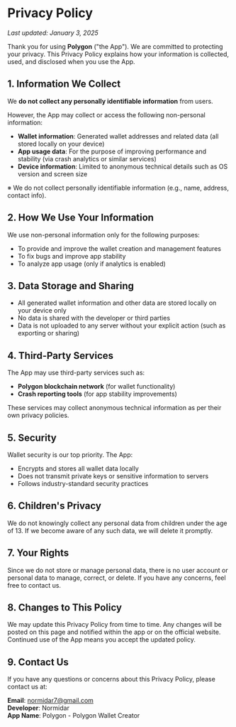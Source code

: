 # Privacy Policy

_Last updated: January 3, 2025_

Thank you for using **Polygon** ("the App"). We are committed to protecting your privacy. This Privacy Policy explains how your information is collected, used, and disclosed when you use the App.

## 1. Information We Collect

We **do not collect any personally identifiable information** from users.

However, the App may collect or access the following non-personal information:

- **Wallet information**: Generated wallet addresses and related data (all stored locally on your device)
- **App usage data**: For the purpose of improving performance and stability (via crash analytics or similar services)
- **Device information**: Limited to anonymous technical details such as OS version and screen size

※ We do not collect personally identifiable information (e.g., name, address, contact info).

## 2. How We Use Your Information

We use non-personal information only for the following purposes:

- To provide and improve the wallet creation and management features
- To fix bugs and improve app stability
- To analyze app usage (only if analytics is enabled)

## 3. Data Storage and Sharing

- All generated wallet information and other data are stored locally on your device only
- No data is shared with the developer or third parties
- Data is not uploaded to any server without your explicit action (such as exporting or sharing)

## 4. Third-Party Services

The App may use third-party services such as:

- **Polygon blockchain network** (for wallet functionality)
- **Crash reporting tools** (for app stability improvements)

These services may collect anonymous technical information as per their own privacy policies.

## 5. Security

Wallet security is our top priority. The App:

- Encrypts and stores all wallet data locally
- Does not transmit private keys or sensitive information to servers
- Follows industry-standard security practices

## 6. Children's Privacy

We do not knowingly collect any personal data from children under the age of 13. If we become aware of any such data, we will delete it promptly.

## 7. Your Rights

Since we do not store or manage personal data, there is no user account or personal data to manage, correct, or delete. If you have any concerns, feel free to contact us.

## 8. Changes to This Policy

We may update this Privacy Policy from time to time. Any changes will be posted on this page and notified within the app or on the official website. Continued use of the App means you accept the updated policy.

## 9. Contact Us

If you have any questions or concerns about this Privacy Policy, please contact us at:

**Email**: normidar7@gmail.com  
**Developer**: Normidar  
**App Name**: Polygon - Polygon Wallet Creator
